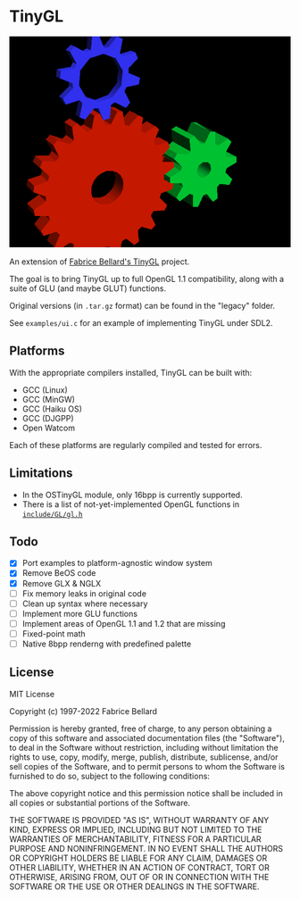 # TinyGL

![a 3D render of multiple gears floating in empty space, one red, one blue, and one green.](.github/tgl_gears.png)

An extension of [Fabrice Bellard's TinyGL](https://bellard.org/TinyGL/) project.

The goal is to bring TinyGL up to full OpenGL 1.1 compatibility, along with a suite of GLU (and maybe GLUT) functions.

Original versions (in `.tar.gz` format) can be found in the "legacy" folder.

See `examples/ui.c` for an example of implementing TinyGL under SDL2.

## Platforms

With the appropriate compilers installed, TinyGL can be built with:

- GCC (Linux)
- GCC (MinGW)
- GCC (Haiku OS)
- GCC (DJGPP)
- Open Watcom

Each of these platforms are regularly compiled and tested for errors.

## Limitations

- In the OSTinyGL module, only 16bpp is currently supported.
- There is a list of not-yet-implemented OpenGL functions in [`include/GL/gl.h`](./include/GL/gl.h)

## Todo

- [x] Port examples to platform-agnostic window system
- [x] Remove BeOS code
- [x] Remove GLX & NGLX
- [ ] Fix memory leaks in original code
- [ ] Clean up syntax where necessary
- [ ] Implement more GLU functions
- [ ] Implement areas of OpenGL 1.1 and 1.2 that are missing
- [ ] Fixed-point math
- [ ] Native 8bpp renderng with predefined palette

## License

MIT License

Copyright (c) 1997-2022 Fabrice Bellard

Permission is hereby granted, free of charge, to any person obtaining a copy
of this software and associated documentation files (the "Software"), to deal
in the Software without restriction, including without limitation the rights
to use, copy, modify, merge, publish, distribute, sublicense, and/or sell
copies of the Software, and to permit persons to whom the Software is
furnished to do so, subject to the following conditions:

The above copyright notice and this permission notice shall be included in all
copies or substantial portions of the Software.

THE SOFTWARE IS PROVIDED "AS IS", WITHOUT WARRANTY OF ANY KIND, EXPRESS OR
IMPLIED, INCLUDING BUT NOT LIMITED TO THE WARRANTIES OF MERCHANTABILITY,
FITNESS FOR A PARTICULAR PURPOSE AND NONINFRINGEMENT. IN NO EVENT SHALL THE
AUTHORS OR COPYRIGHT HOLDERS BE LIABLE FOR ANY CLAIM, DAMAGES OR OTHER
LIABILITY, WHETHER IN AN ACTION OF CONTRACT, TORT OR OTHERWISE, ARISING FROM,
OUT OF OR IN CONNECTION WITH THE SOFTWARE OR THE USE OR OTHER DEALINGS IN THE
SOFTWARE.
